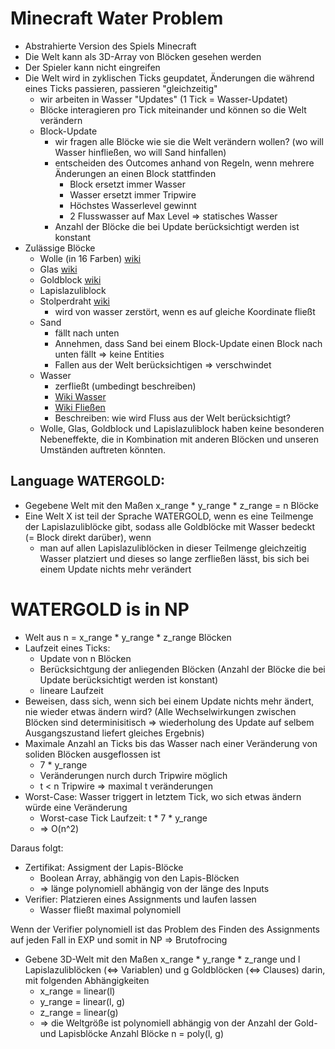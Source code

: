 # Minecraft Water Problem
- Abstrahierte Version des Spiels Minecraft
- Die Welt kann als 3D-Array von Blöcken gesehen werden
- Der Spieler kann nicht eingreifen
- Die Welt wird in zyklischen Ticks geupdatet, Änderungen die während eines Ticks passieren, passieren "gleichzeitig"
    - wir arbeiten in Wasser "Updates" (1 Tick = Wasser-Updatet)
    - Blöcke interagieren pro Tick miteinander und können so die Welt verändern
    - Block-Update
        - wir fragen alle Blöcke wie sie die Welt verändern wollen? (wo will Wasser hinfließen, wo will Sand hinfallen)
        - entscheiden des Outcomes anhand von Regeln, wenn mehrere Änderungen an einen Block stattfinden
            - Block ersetzt immer Wasser
            - Wasser ersetzt immer Tripwire
            - Höchstes Wasserlevel gewinnt
            - 2 Flusswasser auf Max Level => statisches Wasser
        - Anzahl der Blöcke die bei Update berücksichtigt werden ist konstant
- Zulässige Blöcke
    - Wolle (in 16 Farben) [wiki](https://minecraft.fandom.com/de/wiki/Wolle)
    - Glas [wiki](https://minecraft.fandom.com/de/wiki/Glas)
    - Goldblock [wiki](https://de.minecraft.wiki/w/Goldblock)
    - Lapislazuliblock
    - Stolperdraht [wiki](https://de.minecraft.wiki/w/Stolperdraht)
        - wird von wasser zerstört, wenn es auf gleiche Koordinate fließt
    - Sand 
        - fällt nach unten
        - Annehmen, dass Sand bei einem Block-Update einen Block nach unten fällt => keine Entities
        - Fallen aus der Welt berücksichtigen => verschwindet
    - Wasser
        - zerfließt (umbedingt beschreiben)
        - [Wiki Wasser](https://minecraft.fandom.com/wiki/Water)
        - [Wiki Fließen](https://minecraft.fandom.com/wiki/Fluid#Spread)
        - Beschreiben: wie wird Fluss aus der Welt berücksichtigt?
    - Wolle, Glas, Goldblock und Lapislazuliblock haben keine besonderen Nebeneffekte, die in Kombination mit anderen Blöcken und unseren Umständen auftreten könnten.


## Language WATERGOLD:
- Gegebene Welt mit den Maßen x_range * y_range * z_range = n Blöcke
- Eine Welt X ist teil der Sprache WATERGOLD, wenn es eine Teilmenge der Lapislazuliblöcke gibt, sodass alle Goldblöcke mit Wasser bedeckt (= Block direkt darüber), wenn
    - man auf allen Lapislazuliblöcken in dieser Teilmenge gleichzeitig Wasser platziert und dieses so lange zerfließen lässt, bis sich bei einem Update nichts mehr verändert

# WATERGOLD is in NP
- Welt aus n = x_range * y_range * z_range Blöcken
- Laufzeit eines Ticks:
    - Update von n Blöcken
    - Berücksichtgung der anliegenden Blöcken (Anzahl der Blöcke die bei Update berücksichtigt werden ist konstant)
    - lineare Laufzeit
- Beweisen, dass sich, wenn sich bei einem Update nichts mehr ändert, nie wieder etwas ändern wird? (Alle Wechselwirkungen zwischen Blöcken sind determinisitisch => wiederholung des Update auf selbem Ausgangszustand liefert gleiches Ergebnis)
- Maximale Anzahl an Ticks bis das Wasser nach einer Veränderung von soliden Blöcken ausgeflossen ist
    - 7 * y_range
    - Veränderungen nurch durch Tripwire möglich
    - t < n Tripwire => maximal t veränderungen
- Worst-Case: Wasser triggert in letztem Tick, wo sich etwas ändern würde eine Veränderung
    - Worst-case Tick Laufzeit: t * 7 * y_range
    - => O(n^2)

Daraus folgt:
- Zertifikat: Assigment der Lapis-Blöcke
    - Boolean Array, abhängig von den Lapis-Blöcken
    - => länge polynomiell abhängig von der länge des Inputs
- Verifier: Platzieren eines Assignments und laufen lassen
    - Wasser fließt maximal polynomiell

Wenn der Verifier polynomiell ist das Problem des Finden des Assignments auf jeden Fall in EXP und somit in NP => Brutofrocing





- Gebene 3D-Welt mit den Maßen x_range * y_range * z_range und l Lapislazuliblöcken (<=> Variablen) und g Goldblöcken (<=> Clauses) darin, mit folgenden Abhängigkeiten
    - x_range = linear(l)
    - y_range = linear(l, g)
    - z_range = linear(g)
    - => die Weltgröße ist polynomiell abhängig von der Anzahl der Gold- und Lapisblöcke
        Anzahl Blöcke n = poly(l, g)

    
